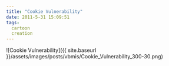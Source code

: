 ```yaml
---
title: "Cookie Vulnerability"
date: 2011-5-31 15:09:51
tags:
  cartoon
  creation
---
```


![Cookie Vulnerability]({{ site.baseurl }}/assets/images/posts/vbmis/Cookie_Vulnerability_300-30.png)

